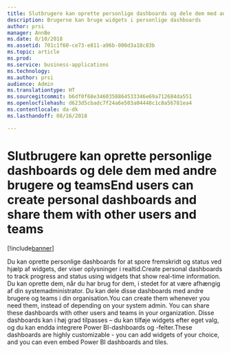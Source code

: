 ```yaml
---
title: Slutbrugere kan oprette personlige dashboards og dele dem med andre brugere og teams
description: Brugerne kan bruge widgets i personlige dashboards
author: prsi
manager: AnnBe
ms.date: 8/10/2018
ms.assetid: 701c1f60-ce73-e811-a96b-000d3a18c83b
ms.topic: article
ms.prod: 
ms.service: business-applications
ms.technology: 
ms.author: prsi
audience: Admin
ms.translationtype: HT
ms.sourcegitcommit: b6df0f68e3460358864533346e69a712684da551
ms.openlocfilehash: d623d5cbadc7f24a6e503a04448c1c8a56781ea4
ms.contentlocale: da-dk
ms.lasthandoff: 08/16/2018

---
```

# <a name="end-users-can-create-personal-dashboards-and-share-them-with-other-users-and-teams"></a><span data-ttu-id="8684b-103">Slutbrugere kan oprette personlige dashboards og dele dem med andre brugere og teams</span><span class="sxs-lookup"><span data-stu-id="8684b-103">End users can create personal dashboards and share them with other users and teams</span></span>


[!include[banner](../../includes/banner.md)]

<span data-ttu-id="8684b-104">Du kan oprette personlige dashboards for at spore fremskridt og status ved hjælp af widgets, der viser oplysninger i realtid.</span><span class="sxs-lookup"><span data-stu-id="8684b-104">Create personal dashboards to track progress and status using widgets that show real-time information.</span></span> <span data-ttu-id="8684b-105">Du kan oprette dem, når du har brug for dem, i stedet for at være afhængig af din systemadministrator. Du kan dele disse dashboards med andre brugere og teams i din organisation.</span><span class="sxs-lookup"><span data-stu-id="8684b-105">You can create them whenever you need them, instead of depending on your system admin. You can share these dashboards with other users and teams in your organization.</span></span> <span data-ttu-id="8684b-106">Disse dashboards kan i høj grad tilpasses – du kan tilføje widgets efter eget valg, og du kan endda integrere Power BI-dashboards og -felter.</span><span class="sxs-lookup"><span data-stu-id="8684b-106">These dashboards are highly customizable - you can add widgets of your choice, and you can even embed Power BI dashboards and tiles.</span></span>

